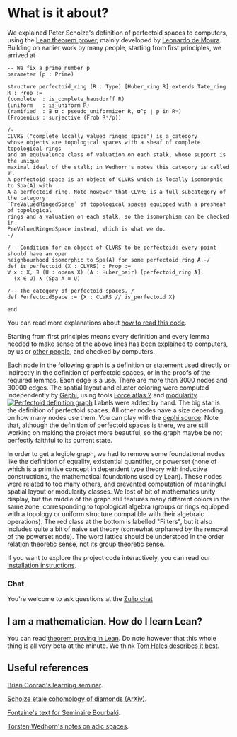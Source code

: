 # What is it about?

We explained Peter Scholze's definition of perfectoid spaces to
computers, using the [Lean theorem prover](https://leanprover.github.io/), mainly developed by
[Leonardo de Moura](https://leodemoura.github.io/).
Building on earlier work by many people, starting from first
principles, we arrived at
```lean
-- We fix a prime number p
parameter (p : Prime)

structure perfectoid_ring (R : Type) [Huber_ring R] extends Tate_ring R : Prop :=
(complete  : is_complete_hausdorff R)
(uniform   : is_uniform R)
(ramified  : ∃ ϖ : pseudo_uniformizer R, ϖ^p ∣ p in Rᵒ)
(Frobenius : surjective (Frob Rᵒ∕p))

/-
CLVRS ("complete locally valued ringed space") is a category
whose objects are topological spaces with a sheaf of complete topological rings
and an equivalence class of valuation on each stalk, whose support is the unique
maximal ideal of the stalk; in Wedhorn's notes this category is called 𝒱.
A perfectoid space is an object of CLVRS which is locally isomorphic to Spa(A) with
A a perfectoid ring. Note however that CLVRS is a full subcategory of the category
`PreValuedRingedSpace` of topological spaces equipped with a presheaf of topological
rings and a valuation on each stalk, so the isomorphism can be checked in
PreValuedRingedSpace instead, which is what we do.
-/

/-- Condition for an object of CLVRS to be perfectoid: every point should have an open
neighbourhood isomorphic to Spa(A) for some perfectoid ring A.-/
def is_perfectoid (X : CLVRS) : Prop :=
∀ x : X, ∃ (U : opens X) (A : Huber_pair) [perfectoid_ring A],
  (x ∈ U) ∧ (Spa A ≊ U)

/-- The category of perfectoid spaces.-/
def PerfectoidSpace := {X : CLVRS // is_perfectoid X}

end

```
You can read more explanations about [how to read this code](how-to-read-lean.html).

Starting from first principles means every definition and every lemma
needed to make sense of the above lines has been explained to
computers, by us or [other people](https://github.com/leanprover-community/mathlib/graphs/contributors), and checked by computers.

Each node in the following graph is a definition or statement used
directly or indirectly in the definition of perfectoid spaces, or in the
proofs of the required lemmas. Each edge is a use. There are more than
3000 nodes and 30000 edges. The spatial layout and cluster coloring were
computed independently by [Gephi](https://gephi.org/), using tools
[Force atlas 2](https://github.com/gephi/gephi/wiki/Force-Atlas-2) and
[modularity](https://github.com/gephi/gephi/wiki/Modularity).
[![Perfectoid definition graph](images/perfectoid_graph_small.png)](images/perfectoid_graph.png)
Labels were added by hand. The big star is the definition of perfectoid
spaces. All other nodes have a size depending on how many nodes use
them. You can play with the [gephi source](perfectoid.gephi). 
Note that, although the definition of perfectoid spaces is
there, we are still working on making the project more beautiful, so
the graph maybe be not perfectly faithful to its current state.

In order to get a legible graph, we had to remove some foundational nodes
like the definition of equality, existential quantifier, or powerset
(none of which is a primitive concept in dependent type theory with
inductive constructions, the mathematical foundations used by Lean).
These nodes were related to too many others, and prevented computation
of meaningful spatial layout or modularity classes. We lost of bit of
mathematics unity display, but the middle of the graph still features
many different colors in the same zone, corresponding to topological
algebra (groups or rings equipped with a topology or uniform structure
compatible with their algebraic operations). The red class at the bottom
is labelled "Filters", but it also includes quite a bit of naive set
theory (somewhat orphaned by the removal of the powerset node). The word
lattice should be understood in the order relation theoretic sense, not
its group theoretic sense.

If you want to explore the project code interactively, you can read our
[installation instructions](install.html).

### Chat

You're welcome to ask questions at the [Zulip chat](https://leanprover.zulipchat.com/#narrow/stream/116395-maths/topic/Perfectoid.20spaces)

## I am a mathematician. How do I learn Lean?

You can read [theorem proving in Lean](https://leanprover.github.io/theorem_proving_in_lean/). Do note however that this whole thing is all very beta at the minute. We think [Tom Hales describes it best](https://jiggerwit.wordpress.com/2018/04/14/the-architecture-of-proof-assistants/).


## Useful references

[Brian Conrad's learning seminar](http://math.stanford.edu/~conrad/Perfseminar/).

[Scholze etale cohomology of diamonds (ArXiv)](https://arxiv.org/abs/1709.07343).

[Fontaine's text for Seminaire Bourbaki](http://www.bourbaki.ens.fr/TEXTES/1057.pdf).

[Torsten Wedhorn's notes on adic spaces](http://wwwf.imperial.ac.uk/~buzzard/docs/AdicSpaces.pdf).
